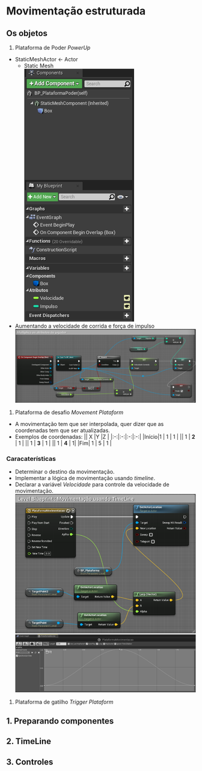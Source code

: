 # Movimentação estruturada


## Os objetos

1. Plataforma de Poder *PowerUp*
- StaticMeshActor <- Actor
  - Static Mesh   
![](../imagens/actor/actor35.png)  
- Aumentando a  velocidade de corrida e
força de impulso   
![](../imagens/actor/actor34.png)

1. Plataforma de desafio *Movement Plataform*
- A movimentação tem que ser interpolada, quer dizer que as coordenadas tem que ser atualizadas.
- Exemplos de coordenadas:
|| X |Y  |Z  |
|:-:|:-:|:-:|:-:|
|Início|1  | 1 | 1 |
|| 1 | **2** | 1 |
|| 1 | **3** | 1 |
|| 1 | **4** | 1|
|Fim| 1 | 5  | 1 |  

### Caracaterísticas
- Determinar o destino da movimentação.
- Implementar a lógica de movimentação usando *timeline*.
- Declarar a variável *Velocidade* para controle da velocidade de movimentação.
![](../imagens/actor/actor36.png)
![](../imagens/actor/actor37.png)

1. Plataforma de gatilho *Trigger Plataform*

## 1. Preparando componentes

## 2. TimeLine


## 3. Controles
